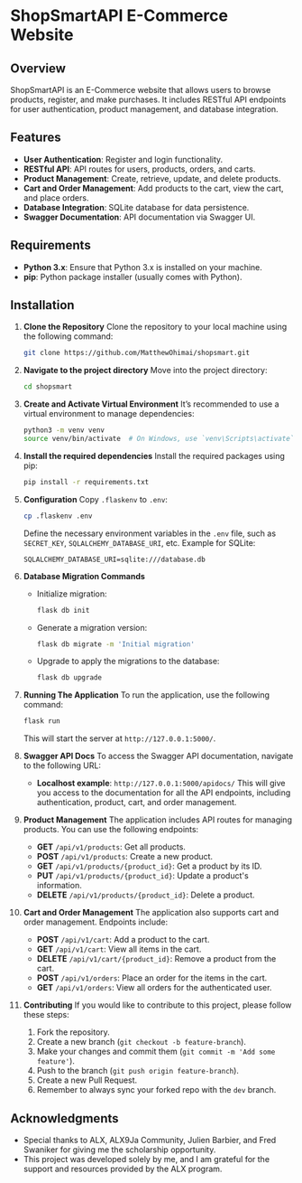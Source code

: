 # ShopSmartAPI E-Commerce Website

## Overview
ShopSmartAPI is an E-Commerce website that allows users to browse products, register, and make purchases. It includes RESTful API endpoints for user authentication, product management, and database integration.

## Features
- **User Authentication**: Register and login functionality.
- **RESTful API**: API routes for users, products, orders, and carts.
- **Product Management**: Create, retrieve, update, and delete products.
- **Cart and Order Management**: Add products to the cart, view the cart, and place orders.
- **Database Integration**: SQLite database for data persistence.
- **Swagger Documentation**: API documentation via Swagger UI.

## Requirements
- **Python 3.x**: Ensure that Python 3.x is installed on your machine.
- **pip**: Python package installer (usually comes with Python).

## Installation

1. **Clone the Repository**
   Clone the repository to your local machine using the following command:
   ```bash
   git clone https://github.com/MatthewOhimai/shopsmart.git
   ```

2. **Navigate to the project directory**
   Move into the project directory:
   ```bash
   cd shopsmart
   ```

3. **Create and Activate Virtual Environment**
   It’s recommended to use a virtual environment to manage dependencies:
   ```bash
   python3 -m venv venv
   source venv/bin/activate  # On Windows, use `venv\Scripts\activate`
   ```

4. **Install the required dependencies**
   Install the required packages using pip:
   ```bash
   pip install -r requirements.txt
   ```

5. **Configuration**
   Copy `.flaskenv` to `.env`:
   ```bash
   cp .flaskenv .env
   ```
   Define the necessary environment variables in the `.env` file, such as `SECRET_KEY`, `SQLALCHEMY_DATABASE_URI`, etc. Example for SQLite:
   ```env
   SQLALCHEMY_DATABASE_URI=sqlite:///database.db
   ```

6. **Database Migration Commands**
   - Initialize migration:
     ```bash
     flask db init
     ```
   - Generate a migration version:
     ```bash
     flask db migrate -m 'Initial migration'
     ```
   - Upgrade to apply the migrations to the database:
     ```bash
     flask db upgrade
     ```

7. **Running The Application**
   To run the application, use the following command:
   ```bash
   flask run
   ```
   This will start the server at `http://127.0.0.1:5000/`.

8. **Swagger API Docs**
   To access the Swagger API documentation, navigate to the following URL:
   - **Localhost example**: `http://127.0.0.1:5000/apidocs/`
   This will give you access to the documentation for all the API endpoints, including authentication, product, cart, and order management.

9. **Product Management**
   The application includes API routes for managing products. You can use the following endpoints:
   - **GET** `/api/v1/products`: Get all products.
   - **POST** `/api/v1/products`: Create a new product.
   - **GET** `/api/v1/products/{product_id}`: Get a product by its ID.
   - **PUT** `/api/v1/products/{product_id}`: Update a product's information.
   - **DELETE** `/api/v1/products/{product_id}`: Delete a product.
   
10. **Cart and Order Management**
    The application also supports cart and order management. Endpoints include:
    - **POST** `/api/v1/cart`: Add a product to the cart.
    - **GET** `/api/v1/cart`: View all items in the cart.
    - **DELETE** `/api/v1/cart/{product_id}`: Remove a product from the cart.
    - **POST** `/api/v1/orders`: Place an order for the items in the cart.
    - **GET** `/api/v1/orders`: View all orders for the authenticated user.

11. **Contributing**
    If you would like to contribute to this project, please follow these steps:
    1. Fork the repository.
    2. Create a new branch (`git checkout -b feature-branch`).
    3. Make your changes and commit them (`git commit -m 'Add some feature'`).
    4. Push to the branch (`git push origin feature-branch`).
    5. Create a new Pull Request.
    6. Remember to always sync your forked repo with the `dev` branch.

## Acknowledgments

- Special thanks to ALX, ALX9Ja Community, Julien Barbier, and Fred Swaniker for giving me the scholarship opportunity.
- This project was developed solely by me, and I am grateful for the support and resources provided by the ALX program.

